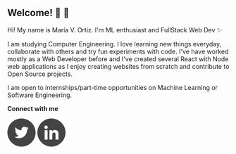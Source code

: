 ## Welcome! 👋 👋 

Hi! My name is María V. Ortiz. I'm ML enthusiast and FullStack Web Dev :sparkles:

I am studying Computer Engineering. I love learning new things everyday, collaborate with others and try fun experiments with code. I've have worked mostly as a Web Developer before and I've created several React with Node web applications as I enjoy creating websites from scratch and contribute to Open Source projects. 

I am open to internships/part-time opportunities on Machine Learning or Software Engineering. 


__Connect with me__ 

[![Twitter](./images/twitter.svg)](https://twitter.com/mvortizr) [![Linkedin](./images/linkedin.svg)](https://www.linkedin.com/in/mvortizr/)


<!-- Ideas -->
<!--__Tech stack__-->
<!--  Dev, Codepen, Medium, Portfolio website -->
<!-- Coding, gif-->
